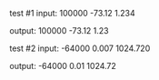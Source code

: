 test #1
input:
100000
-73.12
1.234

output: 100000 -73.12 1.23

test #2
input:
-64000
0.007
1024.720

output: -64000 0.01 1024.72
